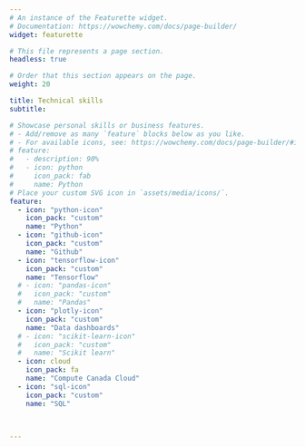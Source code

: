 ```yaml
---
# An instance of the Featurette widget.
# Documentation: https://wowchemy.com/docs/page-builder/
widget: featurette

# This file represents a page section.
headless: true

# Order that this section appears on the page.
weight: 20

title: Technical skills
subtitle:

# Showcase personal skills or business features.
# - Add/remove as many `feature` blocks below as you like.
# - For available icons, see: https://wowchemy.com/docs/page-builder/#icons
# feature:
#   - description: 90%
#   - icon: python
#     icon_pack: fab
#     name: Python
# Place your custom SVG icon in `assets/media/icons/`.
feature:
  - icon: "python-icon"
    icon_pack: "custom"
    name: "Python"
  - icon: "github-icon"
    icon_pack: "custom"
    name: "Github"
  - icon: "tensorflow-icon"
    icon_pack: "custom"
    name: "Tensorflow"
  # - icon: "pandas-icon"
  #   icon_pack: "custom"
  #   name: "Pandas"
  - icon: "plotly-icon"
    icon_pack: "custom"
    name: "Data dashboards"
  # - icon: "scikit-learn-icon"
  #   icon_pack: "custom"
  #   name: "Scikit learn"
  - icon: cloud
    icon_pack: fa
    name: "Compute Canada Cloud"      
  - icon: "sql-icon"
    icon_pack: "custom"
    name: "SQL"

    
    
---
```

